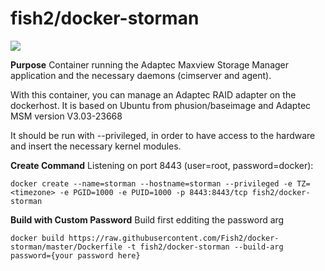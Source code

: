 # fish2/docker-storman
[![](https://images.microbadger.com/badges/image/fish2/docker-storman.svg)](https://microbadger.com/images/fish2/docker-storman "Get your own image badge on microbadger.com")

**Purpose**
Container running the Adaptec Maxview Storage Manager application and the necessary daemons (cimserver and agent).

With this container, you can manage an Adaptec RAID adapter on the dockerhost. It is based on Ubuntu from phusion/baseimage and Adaptec MSM version V3.03-23668

It should be run with --privileged, in order to have access to the hardware and insert the necessary kernel modules.

**Create Command**
Listening on port 8443 (user=root, password=docker):

	docker create --name=storman --hostname=storman --privileged -e TZ=<timezone> -e PGID=1000 -e PUID=1000 -p 8443:8443/tcp fish2/docker-storman

**Build with Custom Password**
Build first edditing the password arg

	docker build https://raw.githubusercontent.com/Fish2/docker-storman/master/Dockerfile -t fish2/docker-storman --build-arg password={your password here}

